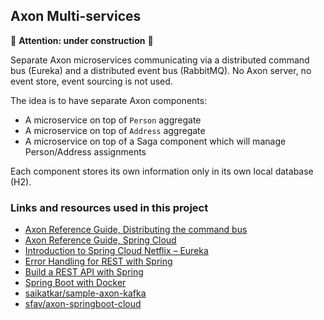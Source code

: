 Axon Multi-services
---

:construction: **Attention: under construction** :construction:

Separate Axon microservices communicating via a distributed command bus (Eureka) and a distributed event bus (RabbitMQ).
No Axon server, no event store, event sourcing is not used.

The idea is to have separate Axon components:

- A microservice on top of `Person` aggregate
- A microservice on top of `Address` aggregate
- A microservice on top of a Saga component which will manage Person/Address assignments

Each component stores its own information only in its own local database (H2).


### Links and resources used in this project

- [Axon Reference Guide, Distributing the command bus](https://docs.axoniq.io/reference-guide/configuring-infrastructure-components/command-processing/command-dispatching#distributing-the-command-bus)
- [Axon Reference Guide, Spring Cloud](https://docs.axoniq.io/reference-guide/extensions/spring-cloud)
- [Introduction to Spring Cloud Netflix – Eureka](https://www.baeldung.com/spring-cloud-netflix-eureka)
- [Error Handling for REST with Spring](https://www.baeldung.com/exception-handling-for-rest-with-spring)
- [Build a REST API with Spring](http://www.canchito-dev.com/public/blog/2017/04/22/build-a-rest-api-with-spring/)
- [Spring Boot with Docker](https://spring.io/guides/gs/spring-boot-docker/)
- [saikatkar/sample-axon-kafka](https://github.com/saikatkar/sample-axon-kafka)
- [sfav/axon-springboot-cloud](https://github.com/sfav/axon-springboot-cloud)
